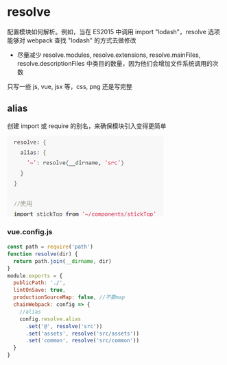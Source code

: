 # resolve

配置模块如何解析。例如，当在 ES2015 中调用 import "lodash"，resolve 选项能够对
webpack 查找 "lodash" 的方式去做修改

- 尽量减少 resolve.modules, resolve.extensions, resolve.mainFiles,
  resolve.descriptionFiles 中类目的数量，因为他们会增加文件系统调用的次数

只写一些 js, vue, jsx 等，css, png 还是写完整

## alias

创建 import 或 require 的别名，来确保模块引入变得更简单

![](../images/0138e6956d94793609116701612e52b6.png)

### vue.config.js

```js
const path = require('path')
function resolve(dir) {
  return path.join(__dirname, dir)
}
module.exports = {
  publicPath: './',
  lintOnSave: true,
  productionSourceMap: false, //不要map
  chainWebpack: config => {
    //alias
    config.resolve.alias
      .set('@', resolve('src'))
      .set('assets', resolve('src/assets'))
      .set('common', resolve('src/common'))
  }
}
```
